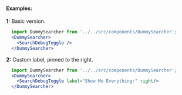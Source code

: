 #### Examples:


__1:__ Basic version.

```jsx
  import DummySearcher from '../../src/components/DummySearcher';
  <DummySearcher>
    <SearchDebugToggle />
  </DummySearcher>
```

__2:__ Custom label, pinned to the right.

```jsx
  import DummySearcher from '../../src/components/DummySearcher';
  <DummySearcher>
    <SearchDebugToggle label="Show Me Everything:" right/>
  </DummySearcher>
```
